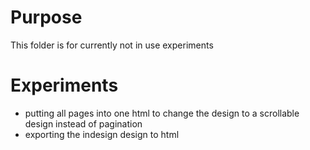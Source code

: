 # Purpose

This folder is for currently not in use experiments

# Experiments

- putting all pages into one html to change the design to a scrollable design instead of pagination
- exporting the indesign design to html
